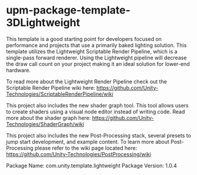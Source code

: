 # upm-package-template-3DLightweight

This template is a good starting point for developers focused on performance and projects that use a primarily baked lighting solution. This template utilizes the Lightweight Scriptable Render Pipeline, which is a single-pass forward renderer. Using the Lightweight pipeline will decrease the draw call count on your project making it an ideal solution for lower-end hardware.
 
To read more about the Lightweight Render Pipeline check out the Scriptable Render Pipeline wiki here:
https://github.com/Unity-Technologies/ScriptableRenderPipeline/wiki
 
This project also includes the new shader graph tool. This tool allows users to create shaders using a visual node editor instead of writing code. Read more about the shader graph here:
https://github.com/Unity-Technologies/ShaderGraph/wiki
 
This project also includes the new Post-Processing stack, several presets to jump start development, and example content. To learn more about Post-Processing please refer to the wiki page located here:
https://github.com/Unity-Technologies/PostProcessing/wiki


Package Name: com.unity.template.lightweight
Package Version: 1.0.4